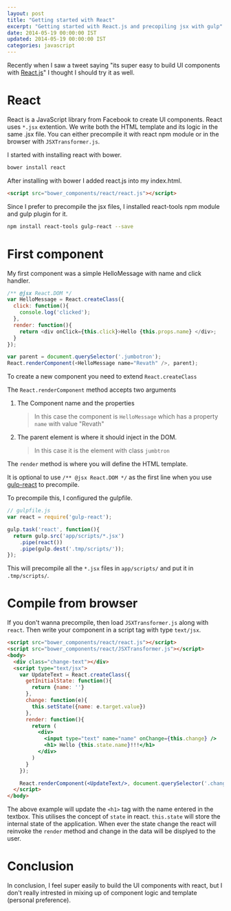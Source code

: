 ```yaml
---
layout: post
title: "Getting started with React"
excerpt: "Getting started with React.js and precopiling jsx with gulp"
date: 2014-05-19 00:00:00 IST
updated: 2014-05-19 00:00:00 IST
categories: javascript
---
```


Recently when I saw a tweet saying "its super easy to build UI components with [React.js](http://facebook.github.io/react/)" I thought I should try it as well. 

# React

React is a JavaScript library from Facebook to create UI components. React uses `*.jsx` extention. We write both the HTML template and its logic in the same .jsx file. You can either precompile it with react npm module or in the browser with `JSXTransformer.js`. 

I started with installing react with bower.

```sh
bower install react
```

After installing with bower I added react.js into my index.html.

```html
<script src="bower_components/react/react.js"></script>
```

Since I prefer to precompile the jsx files, I installed react-tools npm module and gulp plugin for it.

```sh
npm install react-tools gulp-react --save
```

# First component

My first component was a simple HelloMessage with name and click handler.

```js
/** @jsx React.DOM */
var HelloMessage = React.createClass({
  click: function(){
    console.log('clicked');
  },
  render: function(){
    return <div onClick={this.click}>Hello {this.props.name} </div>;
  }
});

var parent = document.querySelector('.jumbotron');
React.renderComponent(<HelloMessage name="Revath" />, parent);
```
To create a new component you need to extend `React.createClass`

The `React.renderComponent` method accepts two arguments

1. The Component name and the properties
    > In this case the component is `HelloMessage` which has a property `name` with value "Revath"

2. The parent element is where it should inject in the DOM.
   > In this case it is the element with class `jumbtron`

The `render` method is where you will define the HTML template.

It is optional to use `/** @jsx React.DOM */` as the first line when you use [gulp-react]() to precompile.

To precompile this, I configured the gulpfile.

```js
// gulpfile.js
var react = require('gulp-react');

gulp.task('react', function(){
  return gulp.src('app/scripts/*.jsx')
    .pipe(react())
    .pipe(gulp.dest('.tmp/scripts/'));
});
```

This will precompile all the `*.jsx` files in `app/scripts/` and put it in `.tmp/scripts/`.

# Compile from browser 

If you don't wanna precompile, then load `JSXTransformer.js` along with `react`. Then write your component in a script tag with type `text/jsx`.

```html
<script src="bower_components/react/react.js"></script>
<script src="bower_components/react/JSXTransformer.js"></script>
<body>
  <div class="change-text"></div>
  <script type="text/jsx">
    var UpdateText = React.createClass({
      getInitialState: function(){
        return {name: ''}
      },
      change: function(e){
        this.setState({name: e.target.value})
      },
      render: function(){
        return (
          <div>
            <input type="text" name="name" onChange={this.change} />
            <h1> Hello {this.state.name}!!!</h1>
          </div>
        )
      }
    });

    React.renderComponent(<UpdateText/>, document.querySelector('.change-text'));
  </script>
</body>
```

The above example will update the `<h1>` tag with the name entered in the textbox. This utilises the concept of `state` in react. `this.state` will store the internal state of the application. When ever the state change the react will reinvoke the `render` method and change in the data will be displyed to the user.

# Conclusion

In conclusion, I feel super easily to build the UI components with react, but I don't really intrested in  mixing up of component logic and template (personal preference).
